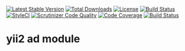 [![Latest Stable Version](https://poser.pugx.org/zacksleo/yii2-ad/version)](https://packagist.org/packages/zacksleo/yii2-ad)
[![Total Downloads](https://poser.pugx.org/zacksleo/yii2-ad/downloads)](https://packagist.org/packages/zacksleo/yii2-ad)
[![License](https://poser.pugx.org/zacksleo/yii2-ad/license)](https://packagist.org/packages/zacksleo/yii2-ad)
[![Build Status](https://travis-ci.org/monster-hunter/yii2-ad.svg?branch=master)](https://travis-ci.org/monster-hunter/yii2-ad)
[![StyleCI](https://styleci.io/repos/99772763/shield?branch=master)](https://styleci.io/repos/99772763)
[![Scrutinizer Code Quality](https://scrutinizer-ci.com/g/monster-hunter/yii2-ad/badges/quality-score.png?b=master)](https://scrutinizer-ci.com/g/monster-hunter/yii2-ad/?branch=master)
[![Code Coverage](https://scrutinizer-ci.com/g/monster-hunter/yii2-ad/badges/coverage.png?b=master)](https://scrutinizer-ci.com/g/monster-hunter/yii2-ad/?branch=master)
[![Build Status](https://scrutinizer-ci.com/g/monster-hunter/yii2-ad/badges/build.png?b=master)](https://scrutinizer-ci.com/g/monster-hunter/yii2-ad/build-status/master)
# yii2 ad module
